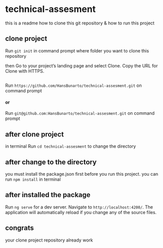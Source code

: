 # technical-assesment
this is a readme how to clone this git repository & how to run this project

## clone project
Run `git init` in command prompt where folder you want to clone this repository

then Go to your project’s landing page and select Clone. Copy the URL for Clone with HTTPS.

## 

Run `https://github.com/HansBunarto/technical-assesment.git` on command prompt
#### or 
Run `git@github.com:HansBunarto/technical-assesment.git` on command prompt

## after clone project
in terminal Run `cd technical-assesment` to change the directory

## after change to the directory
you must install the package.json first before you run this project. you can run `npm install` in terminal

## after installed the package
Run `ng serve` for a dev server. Navigate to `http://localhost:4200/`. The application will automatically reload if you change any of the source files.

## congrats
your clone project repository already work
